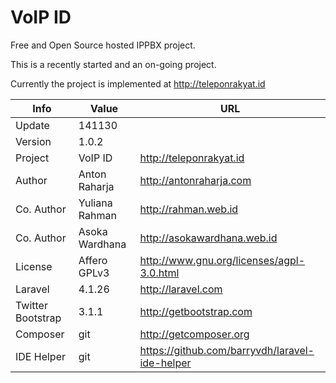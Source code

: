 VoIP ID
=======

Free and Open Source hosted IPPBX project.

This is a recently started and an on-going project.

Currently the project is implemented at http://teleponrakyat.id

Info              | Value          | URL
----------------- | -------------- | ----------------------------------------------
Update            | 141130         |
Version           | 1.0.2          |
Project           | VoIP ID        | http://teleponrakyat.id
Author            | Anton Raharja  | http://antonraharja.com
Co. Author        | Yuliana Rahman | http://rahman.web.id
Co. Author        | Asoka Wardhana | http://asokawardhana.web.id
License           | Affero GPLv3   | http://www.gnu.org/licenses/agpl-3.0.html
Laravel           | 4.1.26         | http://laravel.com
Twitter Bootstrap | 3.1.1          | http://getbootstrap.com
Composer          | git            | http://getcomposer.org
IDE Helper        | git            | https://github.com/barryvdh/laravel-ide-helper
